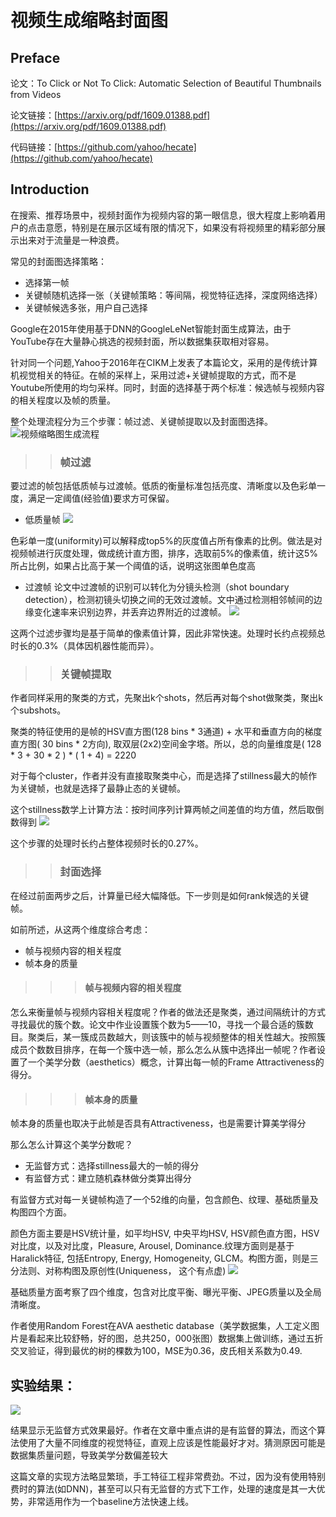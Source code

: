 # 视频生成缩略封面图

## Preface

论文：To Click or Not To Click: Automatic Selection of Beautiful Thumbnails from Videos

论文链接：[https://arxiv.org/pdf/1609.01388.pdf](https://arxiv.org/pdf/1609.01388.pdf)

代码链接：[https://github.com/yahoo/hecate](https://github.com/yahoo/hecate)

## Introduction

在搜索、推荐场景中，视频封面作为视频内容的第一眼信息，很大程度上影响着用户的点击意愿，特别是在展示区域有限的情况下，如果没有将视频里的精彩部分展示出来对于流量是一种浪费。

常见的封面图选择策略：
* 选择第一帧
* 关键帧随机选择一张（关键帧策略：等间隔，视觉特征选择，深度网络选择）
* 关键帧候选多张，用户自己选择

Google在2015年使用基于DNN的GoogleLeNet智能封面生成算法，由于YouTube存在大量静心挑选的视频封面，所以数据集获取相对容易。

针对同一个问题,Yahoo于2016年在CIKM上发表了本篇论文，采用的是传统计算机视觉相关的特征。在帧的采样上，采用过滤+关键帧提取的方式，而不是Youtube所使用的均匀采样。同时，封面的选择基于两个标准：候选帧与视频内容的相关程度以及帧的质量。

整个处理流程分为三个步骤：帧过滤、关键帧提取以及封面图选择。
![视频缩略图生成流程](../images/VedioThumbnails-diagram-1.png)

>>### 帧过滤
要过滤的帧包括低质帧与过渡帧。低质的衡量标准包括亮度、清晰度以及色彩单一度，满足一定阈值(经验值)要求方可保留。
- 低质量帧
![](../images/VedioThumbnails-2.png)

色彩单一度(uniformity)可以解释成top5%的灰度值占所有像素的比例。做法是对视频帧进行灰度处理，做成统计直方图，排序，选取前5%的像素值，统计这5%所占比例，如果占比高于某一个阈值的话，说明这张图单色度高
- 过渡帧
论文中过渡帧的识别可以转化为分镜头检测（shot boundary detection），检测初镜头切换之间的无效过渡帧。文中通过检测相邻帧间的边缘变化速率来识别边界，并丢弃边界附近的过渡帧。
![](../images/VedioThumbnails-3.png)

这两个过滤步骤均是基于简单的像素值计算，因此非常快速。处理时长约点视频总时长的0.3%（具体因机器性能而异）。


>>### 关键帧提取
作者同样采用的聚类的方式，先聚出k个shots，然后再对每个shot做聚类，聚出k个subshots。

聚类的特征使用的是帧的HSV直方图(128 bins * 3通道) + 水平和垂直方向的梯度直方图( 30 bins * 2方向), 取双层(2x2)空间金字塔。所以，总的向量维度是( 128 * 3 + 30 * 2 ) * ( 1 + 4) = 2220

对于每个cluster，作者并没有直接取聚类中心，而是选择了stillness最大的帧作为关键帧，也就是选择了最静止态的关键帧。

这个stillness数学上计算方法：按时间序列计算两帧之间差值的均方值，然后取倒数得到
![](../images/VedioThumbnails-4.png)

这个步骤的处理时长约占整体视频时长的0.27%。

>>### 封面选择
在经过前面两步之后，计算量已经大幅降低。下一步则是如何rank候选的关键帧。

如前所述，从这两个维度综合考虑：
- 帧与视频内容的相关程度
- 帧本身的质量

>>>#### 帧与视频内容的相关程度
怎么来衡量帧与视频内容相关程度呢？作者的做法还是聚类，通过间隔统计的方式寻找最优的簇个数。论文中作业设置簇个数为5——10，寻找一个最合适的簇数目。聚类后，某一簇成员数越大，则该簇中的帧与视频整体的相关性越大。按照簇成员个数数目排序，在每一个簇中选一帧，那么怎么从簇中选择出一帧呢？作者设置了一个美学分数（aesthetics）概念，计算出每一帧的Frame Attractiveness的得分。
>>>#### 帧本身的质量
帧本身的质量也取决于此帧是否具有Attractiveness，也是需要计算美学得分

那么怎么计算这个美学分数呢？

+ 无监督方式：选择stillness最大的一帧的得分
+ 有监督方式：建立随机森林做分类算出得分

有监督方式对每一关键帧构造了一个52维的向量，包含颜色、纹理、基础质量及构图四个方面。

颜色方面主要是HSV统计量，如平均HSV, 中央平均HSV, HSV颜色直方图，HSV对比度，以及对比度，Pleasure, Arousel, Dominance.纹理方面则是基于Haralick特征, 包括Entropy, Energy, Homogeneity, GLCM。构图方面，则是三分法则、对称构图及原创性(Uniqueness， 这个有点虚)
![](../images/VedioThumbnails-5.png)

基础质量方面考察了四个维度，包含对比度平衡、曝光平衡、JPEG质量以及全局清晰度。

作者使用Random Forest在AVA aesthetic database（美学数据集，人工定义图片是看起来比较舒畅，好的图，总共250，000张图）数据集上做训练，通过五折交叉验证，得到最优的树的棵数为100，MSE为0.36，皮氏相关系数为0.49.


## 实验结果：
![](../images/VedioThumbnails-6.png)

结果显示无监督方式效果最好。作者在文章中重点讲的是有监督的算法，而这个算法使用了大量不同维度的视觉特征，直观上应该是性能最好才对。猜测原因可能是数据集质量问题，导致美学分数偏差较大

这篇文章的实现方法略显繁琐，手工特征工程非常费劲。不过，因为没有使用特别费时的算法(如DNN)，甚至可以只有无监督的方式下工作，处理的速度是其一大优势，非常适用作为一个baseline方法快速上线。
